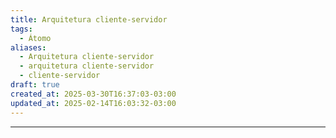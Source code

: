 ```yaml
---
title: Arquitetura cliente-servidor
tags:
  - Átomo
aliases:
  - Arquitetura cliente-servidor
  - arquitetura cliente-servidor
  - cliente-servidor
draft: true
created_at: 2025-03-30T16:37:03-03:00
updated_at: 2025-02-14T16:03:32-03:00
---
```



---

